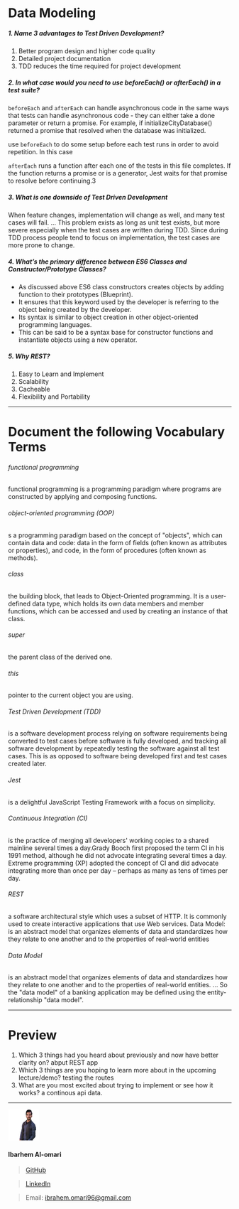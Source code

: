 Data Modeling
====

##### 1. Name 3 advantages to Test Driven Development?


1. Better program design and higher code quality
2. Detailed project documentation
3. TDD reduces the time required for project development

##### 2. In what case would you need to use beforeEach() or afterEach() in a test suite?

`beforeEach` and `afterEach` can handle asynchronous code in the same ways that tests can handle asynchronous code - they can either take a done parameter or return a promise. For example, if initializeCityDatabase() returned a promise that resolved when the database was initialized.

 use `beforeEach` to do some setup before each test runs in order to avoid repetition. In this case

 `afterEach` runs a function after each one of the tests in this file completes. If the function returns a promise or is a generator, Jest waits for that promise to resolve before continuing.3

 ##### 3. What is one downside of Test Driven Development

 When feature changes, implementation will change as well, and many test cases will fail. ... This problem exists as long as unit test exists, but more severe especially when the test cases are written during TDD. Since during TDD process people tend to focus on implementation, the test cases are more prone to change.

##### 4. What’s the primary difference between ES6 Classes and Constructor/Prototype Classes?
* As discussed above ES6 class constructors creates objects by adding function to their prototypes (Blueprint).
* It ensures that this keyword used by the developer is referring to the object being created by the developer. 
* Its syntax is similar to object creation in other object-oriented programming languages.
* This can be said to be a syntax base for constructor functions and instantiate objects using a new operator.


##### 5. Why REST?
1. Easy to Learn and Implement
1. Scalability
1. Cacheable
1. Flexibility and Portability

----
Document the following Vocabulary Terms
====


###### functional programming
functional programming is a programming paradigm where programs are constructed by applying and composing functions.


###### object-oriented programming (OOP)
s a programming paradigm based on the concept of "objects", which can contain data and code: data in the form of fields (often known as attributes or properties), and code, in the form of procedures (often known as methods).


###### class
 the building block, that leads to Object-Oriented programming. It is a user-defined data type, which holds its own data members and member functions, which can be accessed and used by creating an instance of that class. 

###### super
the parent class of the derived one.

###### this 
pointer to the current object you are using.

###### Test Driven Development (TDD)
 is a software development process relying on software requirements being converted to test cases before software is fully developed, and tracking all software development by repeatedly testing the software against all test cases. This is as opposed to software being developed first and test cases created later.

###### Jest
is a delightful JavaScript Testing Framework with a focus on simplicity.



###### Continuous Integration (CI)
is the practice of merging all developers' working copies to a shared mainline several times a day.Grady Booch first proposed the term CI in his 1991 method, although he did not advocate integrating several times a day. Extreme programming (XP) adopted the concept of CI and did advocate integrating more than once per day – perhaps as many as tens of times per day.


###### REST
a software architectural style which uses a subset of HTTP. It is commonly used to create interactive applications that use Web services. Data Model: is an abstract model that organizes elements of data and standardizes how they relate to one another and to the properties of real-world entities

###### Data Model
is an abstract model that organizes elements of data and standardizes how they relate to one another and to the properties of real-world entities. ... So the "data model" of a banking application may be defined using the entity-relationship "data model".


----


Preview
===
1. Which 3 things had you heard about previously and now have better clarity on?
abput REST app
1. Which 3 things are you hoping to learn more about in the upcoming lecture/demo?
testing the routes
1. What are you most excited about trying to implement or see how it works?
a continous api data.


---

![](ibrahem.png) 
#### **Ibarhem Al-omari**
> [GitHub](https://github.com/ibrahemomari)

>[LinkedIn](https://www.linkedin.com/in/ibrahem-omari-5967a5198/)

> Email: ibrahem.omari96@gmail.com